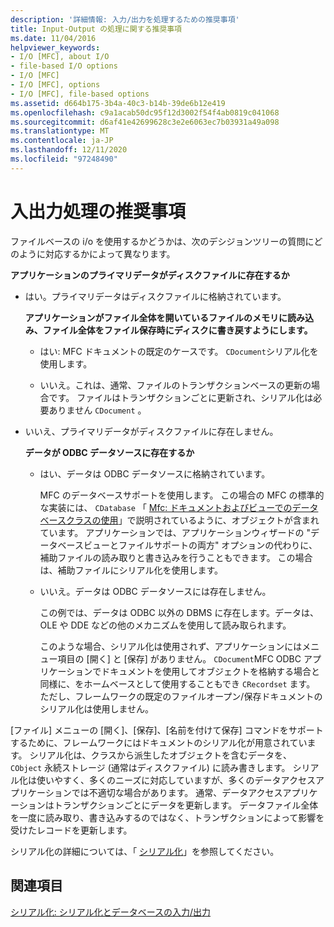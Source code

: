 ```yaml
---
description: '詳細情報: 入力/出力を処理するための推奨事項'
title: Input-Output の処理に関する推奨事項
ms.date: 11/04/2016
helpviewer_keywords:
- I/O [MFC], about I/O
- file-based I/O options
- I/O [MFC]
- I/O [MFC], options
- I/O [MFC], file-based options
ms.assetid: d664b175-3b4a-40c3-b14b-39de6b12e419
ms.openlocfilehash: c9a1acab50dc95f12d3002f54f4ab0819c041068
ms.sourcegitcommit: d6af41e42699628c3e2e6063ec7b03931a49a098
ms.translationtype: MT
ms.contentlocale: ja-JP
ms.lasthandoff: 12/11/2020
ms.locfileid: "97248490"
---
```

# <a name="recommendations-for-handling-inputoutput"></a>入出力処理の推奨事項

ファイルベースの i/o を使用するかどうかは、次のデシジョンツリーの質問にどのように対応するかによって異なります。

**アプリケーションのプライマリデータがディスクファイルに存在するか**

- はい。プライマリデータはディスクファイルに格納されています。

   **アプリケーションがファイル全体を開いているファイルのメモリに読み込み、ファイル全体をファイル保存時にディスクに書き戻すようにします。**

  - はい: MFC ドキュメントの既定のケースです。 `CDocument`シリアル化を使用します。

  - いいえ。これは、通常、ファイルのトランザクションベースの更新の場合です。 ファイルはトランザクションごとに更新され、シリアル化は必要ありません `CDocument` 。

- いいえ、プライマリデータがディスクファイルに存在しません。

   **データが ODBC データソースに存在するか**

  - はい、データは ODBC データソースに格納されています。

      MFC のデータベースサポートを使用します。 この場合の MFC の標準的な実装には、 `CDatabase` 「 [Mfc: ドキュメントおよびビューでのデータベースクラスの使用](../data/mfc-using-database-classes-with-documents-and-views.md)」で説明されているように、オブジェクトが含まれています。 アプリケーションでは、アプリケーションウィザードの "データベースビューとファイルサポートの両方" オプションの代わりに、補助ファイルの読み取りと書き込みを行うこともできます。 この場合は、補助ファイルにシリアル化を使用します。

  - いいえ。データは ODBC データソースには存在しません。

      この例では、データは ODBC 以外の DBMS に存在します。データは、OLE や DDE などの他のメカニズムを使用して読み取られます。

      このような場合、シリアル化は使用されず、アプリケーションにはメニュー項目の [開く] と [保存] がありません。 `CDocument`MFC ODBC アプリケーションでドキュメントを使用してオブジェクトを格納する場合と同様に、をホームベースとして使用することもでき `CRecordset` ます。 ただし、フレームワークの既定のファイルオープン/保存ドキュメントのシリアル化は使用しません。

[ファイル] メニューの [開く]、[保存]、[名前を付けて保存] コマンドをサポートするために、フレームワークにはドキュメントのシリアル化が用意されています。 シリアル化は、クラスから派生したオブジェクトを含むデータを、 `CObject` 永続ストレージ (通常はディスクファイル) に読み書きします。 シリアル化は使いやすく、多くのニーズに対応していますが、多くのデータアクセスアプリケーションでは不適切な場合があります。 通常、データアクセスアプリケーションはトランザクションごとにデータを更新します。 データファイル全体を一度に読み取り、書き込みするのではなく、トランザクションによって影響を受けたレコードを更新します。

シリアル化の詳細については、「 [シリアル化](../mfc/serialization-in-mfc.md)」を参照してください。

## <a name="see-also"></a>関連項目

[シリアル化: シリアル化とデータベースの入力/出力](../mfc/serialization-serialization-vs-database-input-output.md)
